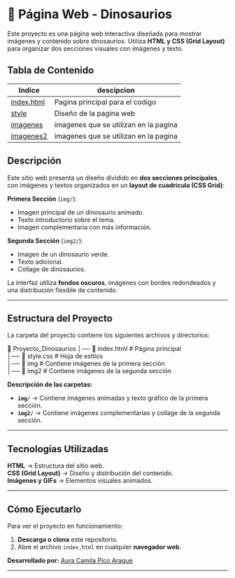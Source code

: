   # 🦖 Página Web - Dinosaurios  

Este proyecto es una página web interactiva diseñada para mostrar imágenes y contenido sobre dinosaurios. Utiliza **HTML y CSS (Grid Layout)** para organizar dos secciones visuales con imágenes y texto.  


  ## Tabla de Contenido

|Indice | descipcion |
|-|-|
| [index.html](https://github.com/AuraCamilaPicoAraque/HTML_S1_PicoAura/blob/master/Dia8/index.html ) | Pagina principal para el codigo|
| [style](https://github.com/AuraCamilaPicoAraque/HTML_S1_PicoAura/tree/master/Dia8/style) | Diseño de la pagina web|
| [imagenes](https://github.com/AuraCamilaPicoAraque/HTML_S1_PicoAura/tree/master/Dia8/imagenes) | imagenes que se utilizan en la pagina|
| [imagenes2](https://github.com/AuraCamilaPicoAraque/HTML_S1_PicoAura/tree/master/Dia8/imagenes) | imagenes que se utilizan en la pagina|

##  Descripción  

Este sitio web presenta un diseño dividido en **dos secciones principales**, con imágenes y textos organizados en un **layout de cuadrícula (CSS Grid)**:  

**Primera Sección** (`img/`):  
   - Imagen principal de un dinosaurio animado.  
   - Texto introductorio sobre el tema.  
   - Imagen complementaria con más información.  

**Segunda Sección** (`img2/`):  
   - Imagen de un dinosaurio verde.  
   - Texto adicional.  
   - Collage de dinosaurios.  

La interfaz utiliza **fondos oscuros**, imágenes con bordes redondeados y una distribución flexible de contenido.  

---

##  Estructura del Proyecto  

La carpeta del proyecto contiene los siguientes archivos y directorios:  

📂 Proyecto_Dinosaurios 
│── 📄 index.html # Página principal  
│── 🎨 style.css # Hoja de estilos  
│── 📂 img # Contiene imágenes de la primera sección  
│── 📂 img2 # Contiene imágenes de la segunda sección


 **Descripción de las carpetas:**  
- **`img/`** → Contiene imágenes animadas y texto gráfico de la primera sección.  
- **`img2/`** → Contiene imágenes complementarias y collage de la segunda sección.

---

##  Tecnologías Utilizadas  

 **HTML** → Estructura del sitio web.  
 **CSS (Grid Layout)** → Diseño y distribución del contenido.  
**Imágenes y GIFs** → Elementos visuales animados.  

---

##  Cómo Ejecutarlo  

Para ver el proyecto en funcionamiento:  

1. **Descarga o clona** este repositorio.  
2. Abre el archivo `index.html` en cualquier **navegador web**.  


 **Desarrollado por:** [Aura Camila Pico Araque](https://github.com/AuraCamilaPicoAraque)  


---
